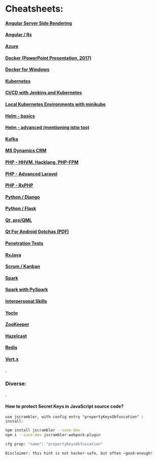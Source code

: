 <link rel="stylesheet" href="_github-markdown.css">

# Cheatsheets:

#### [Angular Server Side Rendering](ngssr/ng.ssr.md)
#### [Angular / Rx](../../../../artiFlow/blob/master/README.md#rx-cheatsheet)

#### [Azure](azure/azure.md)

#### [Docker (PowerPoint Presentation, 2017)](./../docker/docker.pptx)
#### [Docker for Windows](./../docker/docker4windows.md)
#### [Kubernetes](./../docker/k8s.md)
#### [CI/CD with Jenkins and Kubernetes](ci_cd_jenkins_kubernetes.md)
#### [Local Kubernetes Environments with minikube](./../docker/k8slocal.md)
#### [Helm - basics](helm/helm.md)
#### [Helm - advanced (mentioning istio too)](helm/helm4k8s.md)

#### [Kafka](./kafka/kafka.md)

#### [MS Dynamics CRM](./ms_dynamics/ms_dynamics.md)

#### [PHP - HHVM, Hacklang, PHP-FPM](hhvm/hhvm.md)
#### [PHP - Advanced Laravel](php/laravel.md)
#### [PHP - RxPHP](php/rxphp.md)

#### [Python / Django](../../../../spycy/blob/master/cheatsheet/django.md)
#### [Python / Flask](../../../../spycy/blob/master/cheatsheet/flask.md)

#### [Qt .pro/QML](../../../../qBoss/blob/master/qt_cheatsheet.md)
#### [Qt For Android Gotchas (PDF)](../../../../qBoss/blob/master/qt4android_hints/qt4android_hints_for_beginners.pdf)

#### [Penetration Tests](pentest.md)

#### [RxJava](./rx/rxjava.md)

#### [Scrum / Kanban](scrum/scrum.md)

#### [Spark](spark/spark.md)
#### [Spark with PySpark](spark/spark_pyspark.md)

#### [Interpersonal Skills](interpersonalskills.md)

#### [Yocto](yocto/yocto.md)
#### [ZooKeeper](zookeeper/zookeeper.md)
#### [Hazelcast](./hazelcast/hazelcast.md)
#### [Redis](./redis/redis.md)
#### [Vert.x](./vertx/vertx.md)
.

### Diverse:

.

#### How to protect Secret Keys in JavaScript source code?
    use jscrambler, with config entry "propertyKeysObfuscation" :
    install:
```sh
npm install jscrambler --save-dev 
npm i --save-dev jscrambler-webpack-plugin 

cfg prop: "name": "propertyKeysObfuscation"
```
    Disclaimer: this hint is not hacker-safe, but often ~good-enough!

